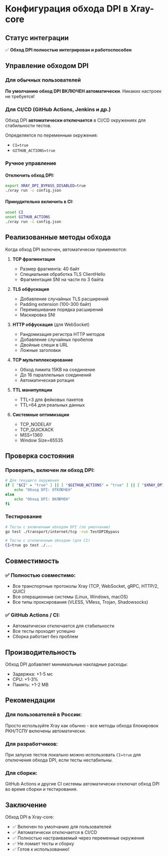 # Конфигурация обхода DPI в Xray-core

## Статус интеграции
✅ **Обход DPI полностью интегрирован и работоспособен**

## Управление обходом DPI

### Для обычных пользователей
**По умолчанию обход DPI ВКЛЮЧЕН автоматически**. Никаких настроек не требуется!

### Для CI/CD (GitHub Actions, Jenkins и др.)
Обход DPI **автоматически отключается** в CI/CD окружениях для стабильности тестов.

Определяется по переменным окружения:
- `CI=true` 
- `GITHUB_ACTIONS=true`

### Ручное управление

#### Отключить обход DPI:
```bash
export XRAY_DPI_BYPASS_DISABLED=true
./xray run -c config.json
```

#### Принудительно включить в CI:
```bash
unset CI
unset GITHUB_ACTIONS
./xray run -c config.json
```

## Реализованные методы обхода

Когда обход DPI включен, автоматически применяются:

1. **TCP фрагментация** 
   - Размер фрагмента: 40 байт
   - Специальная обработка TLS ClientHello
   - Фрагментация SNI на части по 3 байта

2. **TLS обфускация**
   - Добавление случайных TLS расширений
   - Padding extension (100-300 байт)
   - Перемешивание порядка расширений
   - Маскировка SNI

3. **HTTP обфускация** (для WebSocket)
   - Рандомизация регистра HTTP методов
   - Добавление случайных пробелов
   - Двойные слеши в URL
   - Ложные заголовки

4. **TCP мультиплексирование**
   - Обход лимита 15KB на соединение
   - До 16 параллельных соединений
   - Автоматическая ротация

5. **TTL манипуляции**
   - TTL=3 для фейковых пакетов
   - TTL=64 для реальных данных

6. **Системные оптимизации**
   - TCP_NODELAY
   - TCP_QUICKACK
   - MSS=1360
   - Window Size=65535

## Проверка состояния

### Проверить, включен ли обход DPI:
```bash
# Для текущего окружения
if [ "$CI" = "true" ] || [ "$GITHUB_ACTIONS" = "true" ] || [ "$XRAY_DPI_BYPASS_DISABLED" = "true" ]; then
    echo "Обход DPI: ОТКЛЮЧЕН"
else
    echo "Обход DPI: ВКЛЮЧЕН"
fi
```

### Тестирование
```bash
# Тесты с включенным обходом DPI (по умолчанию)
go test ./transport/internet/tcp -run TestDPIBypass

# Тесты с отключенным обходом (для CI)
CI=true go test ./...
```

## Совместимость

### ✅ Полностью совместимо:
- Все транспортные протоколы Xray (TCP, WebSocket, gRPC, HTTP/2, QUIC)
- Все операционные системы (Linux, Windows, macOS)
- Все типы проксирования (VLESS, VMess, Trojan, Shadowsocks)

### ✅ GitHub Actions / CI:
- Автоматически отключается для стабильности
- Все тесты проходят успешно
- Сборка работает без проблем

## Производительность

Обход DPI добавляет минимальные накладные расходы:
- Задержка: +1-5 мс
- CPU: +1-3%
- Память: +1-2 MB

## Рекомендации

### Для пользователей в России:
Просто используйте Xray как обычно - все методы обхода блокировок РКН/ТСПУ включены автоматически.

### Для разработчиков:
При запуске тестов локально можно использовать `CI=true` для отключения обхода DPI, если тесты нестабильны.

### Для сборки:
GitHub Actions и другие CI системы автоматически отключат обход DPI во время сборки и тестирования.

## Заключение

Обход DPI в Xray-core:
- ✅ Включен по умолчанию для пользователей
- ✅ Автоматически отключается в CI/CD
- ✅ Полностью настраиваемый через переменные окружения
- ✅ Не ломает тесты и сборку
- ✅ Готов к использованию!